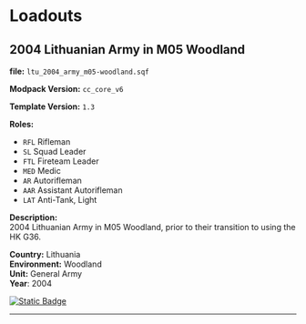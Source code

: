 # Loadouts

## 2004 Lithuanian Army in M05 Woodland
**file:** `ltu_2004_army_m05-woodland.sqf`

**Modpack Version:** `cc_core_v6`

**Template Version:** `1.3`

**Roles:** 
- `RFL` Rifleman
- `SL` Squad Leader
- `FTL` Fireteam Leader
- `MED` Medic
- `AR` Autorifleman
- `AAR` Assistant Autorifleman
- `LAT` Anti-Tank, Light

**Description:**<br/>
2004 Lithuanian Army in M05 Woodland, prior to their transition to using the HK G36.

**Country:** Lithuania </br>
**Environment:** Woodland </br>
**Unit:** General Army </br>
**Year**: 2004 </br>

<a href="https://raw.githubusercontent.com/clustermod/HCMF3-Loadouts/master/loadouts/lithuania/loadouts/ltu_2004_army_m05-woodland.sqf">
  <img alt="Static Badge" src="https://img.shields.io/badge/File-Download_(CTRL_%2B_S)-orange?style=flat-square">
</a>

---